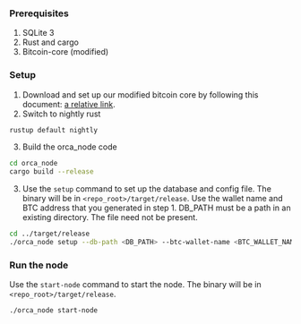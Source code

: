 ### Prerequisites

1. SQLite 3
2. Rust and cargo
3. Bitcoin-core (modified)

### Setup

1. Download and set up our modified bitcoin core by following this
   document: [a relative link](/docs/BitcoinCoreSetup.md).
2. Switch to nightly rust

```bash
rustup default nightly
```
3. Build the orca_node code
```bash
cd orca_node
cargo build --release
```
3. Use the `setup` command to set up the database and config file. The binary will be in `<repo_root>/target/release`. Use the wallet name and BTC address that you generated in step 1. DB_PATH must be a path in an
   existing directory. The file need not be present.
```bash
cd ../target/release
./orca_node setup --db-path <DB_PATH> --btc-wallet-name <BTC_WALLET_NAME> --btc-address <BTC_ADDRESS>
```

### Run the node
Use the `start-node` command to start the node. The binary will be in `<repo_root>/target/release`.
```bash
./orca_node start-node
```




